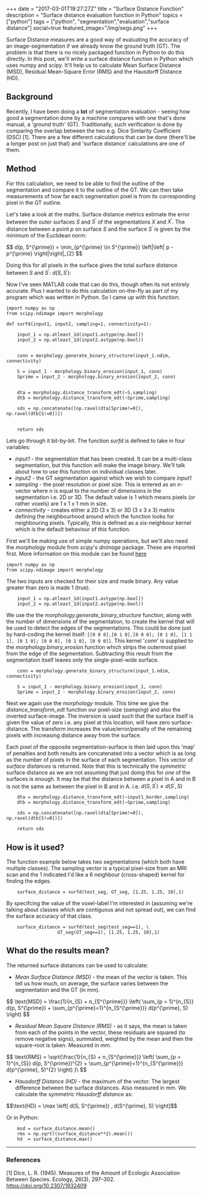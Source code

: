 +++
date = "2017-03-01T19:27:27Z"
title = "Surface Distance Function"
description = "Surface distance evaluation function in Python"
topics = ["python"]
tags = ["python", "segmentation","evaluation","surface distance"]
social=true
featured_image="/img/segs.png"
+++

Surface Distance measures are a good way of evaluating the accuracy of an image-segmentation if we already know the ground truth (GT). The problem is that there is no nicely packaged function in Python to do this directly. In this post, we'll write a surface distance function in Python which uses numpy and scipy. It'll help us to calculate Mean Surface Distance (MSD), Residual Mean-Square Error (RMS) and the Hausdorff Distance (HD).
<!--more-->

## Background
Recently, I have been doing a **lot** of segmentation evaluation - seeing how good a segmentation done by a machine compares with one that's done manual, a 'ground truth' (GT). Traditionally, such verification is done by comparing the overlap between the two e.g. Dice Simlarity Coefficient (DSC) [1]. There are a few different calculations that can be done (there'll be a longer post on just that) and 'surface distance' calculations are one of them.

## Method
For this calculation, we need to be able to find the outline of the segmentation and compare it to the outline of the GT. We can then take measurements of how far each segmentation pixel is from its corresponding pixel in the GT outline.

Let's take a look at the maths. Surface distance metrics estimate the error between the outer surfaces $S$ and $S^{\prime}$ of the segmentations $X$ and $X^{\prime}$. The distance between a point $p$ on surface $S$ and the surface $S^{\prime}$ is given by the minimum of the Euclidean norm:

<div>$$ d(p, S^{\prime}) = \min_{p^{\prime} \in S^{\prime}} \left|\left| p - p^{\prime} \right|\right|_{2} $$</div>

Doing this for all pixels in the surface gives the total surface distance between $S$ and $S^{\prime}$: $d(S, S^{\prime})$:


Now I've seen MATLAB code that can do this, though often its not entirely accurate. Plus I wanted to do this calculation on-the-fly as part of my program which was written in Python. So I came up with this function:

<pre><code class="python"
>import numpy as np
from scipy.ndimage import morphology

def surfd(input1, input2, sampling=1, connectivity=1):
    
    input_1 = np.atleast_1d(input1.astype(np.bool))
    input_2 = np.atleast_1d(input2.astype(np.bool))
    

    conn = morphology.generate_binary_structure(input_1.ndim, connectivity)

    S = input_1 - morphology.binary_erosion(input_1, conn)
    Sprime = input_2 - morphology.binary_erosion(input_2, conn)

    
    dta = morphology.distance_transform_edt(~S,sampling)
    dtb = morphology.distance_transform_edt(~Sprime,sampling)
    
    sds = np.concatenate([np.ravel(dta[Sprime!=0]), np.ravel(dtb[S!=0])])
       
    
    return sds
</code></pre>

Lets go through it bit-by-bit. The function _surfd_ is defined to take in four variables:

* _input1_ - the segmentation that has been created. It can be a multi-class segmentation, but this function will make the image binary. We'll talk about how to use this function on individual classes later.
* _input2_ - the GT segmentation against which we wish to compare _input1_
* _sampling_ - the pixel resolution or pixel size. This is entered as an _n_-vector where _n_ is equal to the number of dimensions in the segmentation i.e. 2D or 3D. The default value is 1 which means pixels (or rather voxels) are 1 x 1 x 1 mm in size.
* _connectivity_ - creates either a 2D (3 x 3) or 3D (3 x 3 x 3) matrix defining the neighbourhood around which the function looks for neighbouring pixels. Typically, this is defined as a six-neighbour kernel which is the default behaviour of this function.

First we'll be making use of simple numpy operations, but we'll also need the _morphology_ module from _scipy_'s _dnimage_ package. These are imported first. More information on this module can be found [here](https://docs.scipy.org/doc/scipy-0.18.1/reference/ndimage.html "Scipy _ndimage_ package")

<pre><code class="python"
>import numpy as np
from scipy.ndimage import morphology
</code></pre>

The two inputs are checked for their size and made binary. Any value greater than zero is made 1 (true).

<pre><code class="python"
>    input_1 = np.atleast_1d(input1.astype(np.bool))
    input_2 = np.atleast_1d(input2.astype(np.bool))
</code></pre>

We use the the _morphology.generate\_binary\_structure_ function, along with the number of dimensions of the segmentation, to create the kernel that will be used to detect the edges of the segmentations. This could be done just by hard-coding the kernel itself: `[[0 0 0],[0 1 0],[0 0 0]; [0 1 0], [1 1 1], [0 1 0]; [0 0 0], [0 1 0], [0 0 0]]`. This kernel '_conn_' is supplied to the _morphology.binary\_erosion_ function which strips the outermost pixel from the edge of the segmentation. Subtracting this result from the segmentation itself leaves only the single-pixel-wide surface.

<pre><code class="python"
>    conn = morphology.generate_binary_structure(input_1.ndim, connectivity)

    S = input_1 - morphology.binary_erosion(input_1, conn)
    Sprime = input_2 - morphology.binary_erosion(input_2, conn)
</code></pre>

Next we again use the _morphology_ module. This time we give the _distance\_transform\_edt_ function our pixel-size (_samping_) and also the inverted surface-image. The inversion is used such that the surface itself is given the value of zero i.e. any pixel at this location, will have zero surface-distance. The transform increases the value/error/penalty of the remaining pixels with increasing distance away from the surface.

Each pixel of the opposite segmentation-surface is then laid upon this 'map' of penalties and both results are concatenated into a vector which is as long as the number of pixels in the surface of each segmentation. This vector of _surface distances_ is returned. Note that this is technically the _symmetric_ surface distance as we are not assuming that just doing this for _one_ of the surfaces is enough. It may be that the distance between a pixel in A and in B is not the same as between the pixel in B and in A. i.e. $d(S, S^{\prime}) \neq d(S^{\prime}, S)$

<pre><code class="python"
>    dta = morphology.distance_transform_edt(~input1_border,sampling)
    dtb = morphology.distance_transform_edt(~Sprime,sampling)
    
    sds = np.concatenate([np.ravel(dta[Sprime!=0]), np.ravel(dtb[S!=0])])
        
    return sds
</code></pre>

## How is it used?
The function example below takes two segmentations (which both have multiple classes). The sampling vector is a typical pixel-size from an MRI scan and the 1 indicated I'd like a 6 neighbour (cross-shaped) kernel for finding the edges.

<pre><code class="python"
>    surface_distance = surfd(test_seg, GT_seg, [1.25, 1.25, 10],1)
</code></pre>

By specifcing the value of the voxel-label I'm interested in (assuming we're talking about classes which are contiguous and not spread out), we can find the surface accuracy of that class.

<pre><code class="python"
>    surface_distance = surfd(test_seg(test_seg==1), \
    		       GT_seg(GT_seg==1), [1.25, 1.25, 10],1)
</code></pre>

## What do the results mean?
The returned surface distances can be used to calculate:

* _Mean Surface Distance (MSD)_ - the mean of the vector is taken. This tell us how much, on average, the surface varies between the segmentation and the GT (in mm).  

<div>$$ 	\text{MSD} = \frac{1}{n_{S} + n_{S^{\prime}}} \left( \sum_{p = 1}^{n_{S}} d(p, S^{\prime}) + \sum_{p^{\prime}=1}^{n_{S^{\prime}}} d(p^{\prime}, S) \right) $$ </div>

* _Residual Mean Square Distance (RMS)_ - as it says, the mean is taken from each of the points in the vector, these residuals are squared (to remove negative signs), summated, weighted by the mean and then the square-root is taken. Measured in mm.  

<div>$$ \text{RMS} = \sqrt{\frac{1}{n_{S} + n_{S^{\prime}}} \left( \sum_{p = 1}^{n_{S}} d(p, S^{\prime})^{2} + \sum_{p^{\prime}=1}^{n_{S^{\prime}}} d(p^{\prime}, S)^{2} \right) }\ $$</div>

* _Hausdorff Distance (HD)_ - the maximum of the vector. The largest difference between the surface distances. Also measured in mm. We calculate the _symmetric Hausdorff distance_ as:  

<div>$$\text{HD} = \max \left[ d(S, S^{\prime}) , d(S^{\prime}, S) \right]$$</div>

Or in Python:
<pre><code class="python"
>    msd = surface_distance.mean()
    rms = np.sqrt((surface_distance**2).mean())
    hd  = surface_distance.max()
</code></pre>

---
### References

[1] 	Dice, L. R. (1945). Measures of the Amount of Ecologic Association Between Species. Ecology, 26(3), 297–302. https://doi.org/10.2307/1932409